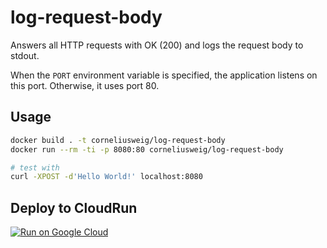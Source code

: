 log-request-body
==

Answers all HTTP requests with OK (200) and logs the request body to stdout.

When the `PORT` environment variable is specified, the application listens on this port. Otherwise, it uses port 80.


Usage
--

```sh
docker build . -t corneliusweig/log-request-body
docker run --rm -ti -p 8080:80 corneliusweig/log-request-body

# test with
curl -XPOST -d'Hello World!' localhost:8080
```

Deploy to CloudRun
--

[![Run on Google Cloud](https://deploy.cloud.run/button.svg)](https://deploy.cloud.run)
